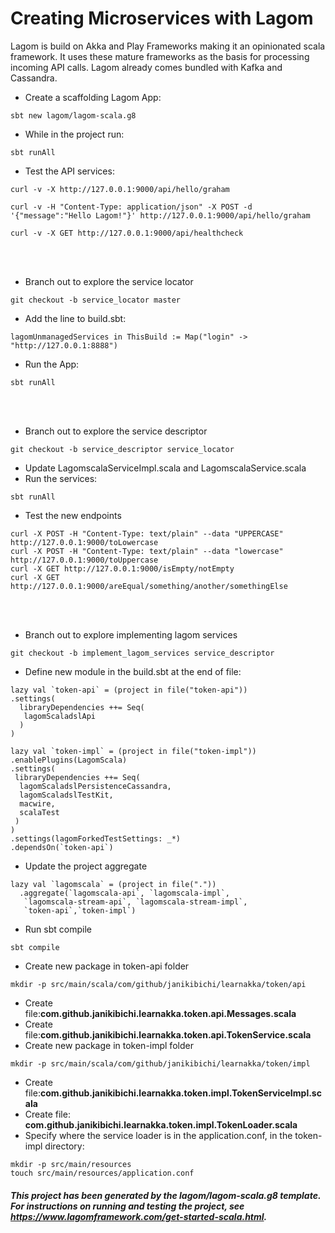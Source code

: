 # Creating Microservices with Lagom
Lagom is build on Akka and Play Frameworks making it an opinionated scala framework. It uses these mature frameworks as the basis for processing incoming API calls. Lagom already comes bundled with Kafka and Cassandra.
- Create a scaffolding Lagom App:
````
sbt new lagom/lagom-scala.g8
````
- While in the project run:
````
sbt runAll
````
- Test the API services:
````
curl -v -X http://127.0.0.1:9000/api/hello/graham

curl -v -H "Content-Type: application/json" -X POST -d '{"message":"Hello Lagom!"}' http://127.0.0.1:9000/api/hello/graham

curl -v -X GET http://127.0.0.1:9000/api/healthcheck
````
<br><br>
- Branch out to explore the service locator
````
git checkout -b service_locator master
````
- Add the line to build.sbt:
````
lagomUnmanagedServices in ThisBuild := Map("login" -> "http://127.0.0.1:8888")
````
- Run the App:
````
sbt runAll
````
<br><br>
- Branch out to explore the service descriptor
````
git checkout -b service_descriptor service_locator
````
- Update LagomscalaServiceImpl.scala and LagomscalaService.scala
- Run the services:
````
sbt runAll
````
- Test the new endpoints
````
curl -X POST -H "Content-Type: text/plain" --data "UPPERCASE" http://127.0.0.1:9000/toLowercase
curl -X POST -H "Content-Type: text/plain" --data "lowercase" http://127.0.0.1:9000/toUppercase
curl -X GET http://127.0.0.1:9000/isEmpty/notEmpty
curl -X GET http://127.0.0.1:9000/areEqual/something/another/somethingElse
````
<br><br>
- Branch out to explore implementing lagom services
````
git checkout -b implement_lagom_services service_descriptor
````
- Define new module in the build.sbt at the end of file:
````
lazy val `token-api` = (project in file("token-api"))
.settings(
  libraryDependencies ++= Seq(
   lagomScaladslApi
  )
)

lazy val `token-impl` = (project in file("token-impl"))
.enablePlugins(LagomScala)
.settings(
 libraryDependencies ++= Seq(
  lagomScaladslPersistenceCassandra,
  lagomScaladslTestKit,
  macwire,
  scalaTest
 )
)
.settings(lagomForkedTestSettings: _*)
.dependsOn(`token-api`)
````
- Update the project aggregate
````
lazy val `lagomscala` = (project in file("."))
  .aggregate(`lagomscala-api`, `lagomscala-impl`,
   `lagomscala-stream-api`, `lagomscala-stream-impl`,
   `token-api`,`token-impl`)

````
- Run sbt compile
````
sbt compile
````
- Create new package in token-api folder
````
mkdir -p src/main/scala/com/github/janikibichi/learnakka/token/api
````
- Create file:<b>com.github.janikibichi.learnakka.token.api.Messages.scala</b>
- Create file:<b>com.github.janikibichi.learnakka.token.api.TokenService.scala</b>
- Create new package in token-impl folder
````
mkdir -p src/main/scala/com/github/janikibichi/learnakka/token/impl
````
- Create file:<b>com.github.janikibichi.learnakka.token.impl.TokenServiceImpl.scala</b>
- Create file: <b>com.github.janikibichi.learnakka.token.impl.TokenLoader.scala</b>
- Specify where the service loader is in the application.conf, in the token-impl directory:
````
mkdir -p src/main/resources
touch src/main/resources/application.conf
````


























##### This project has been generated by the lagom/lagom-scala.g8 template. For instructions on running and testing the project, see https://www.lagomframework.com/get-started-scala.html.
